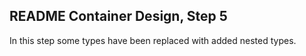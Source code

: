 README Container Design, Step 5
-------------------------------
In this step some types have been replaced with added nested types.